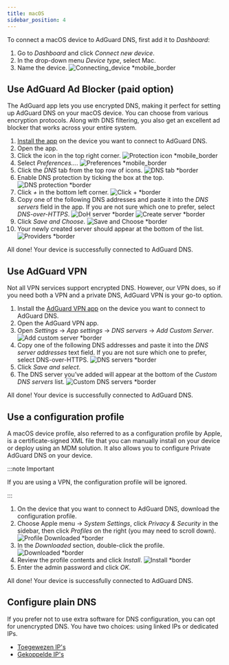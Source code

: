 ```yaml
---
title: macOS
sidebar_position: 4
---
```


To connect a macOS device to AdGuard DNS, first add it to _Dashboard_:

1. Go to _Dashboard_ and click _Connect new device_.
2. In the drop-down menu _Device type_, select Mac.
3. Name the device.
   ![Connecting_device \*mobile_border](https://cdn.adtidy.org/content/kb/dns/private/new_dns/connect/mac_ab/choose_mac.png)

## Use AdGuard Ad Blocker (paid option)

The AdGuard app lets you use encrypted DNS, making it perfect for setting up AdGuard DNS on your macOS device. You can choose from various encryption protocols. Along with DNS filtering, you also get an excellent ad blocker that works across your entire system.

1. [Install the app](https://adguard.com/adguard-mac/overview.html) on the device you want to connect to AdGuard DNS.
2. Open the app.
3. Click the icon in the top right corner.
   ![Protection icon \*mobile_border](https://cdn.adtidy.org/content/kb/dns/private/new_dns/connect/mac_ab/mac_step3.png)
4. Select _Preferences..._.
   ![Preferences \*mobile_border](https://cdn.adtidy.org/content/kb/dns/private/new_dns/connect/mac_ab/mac_step4.png)
5. Click the _DNS_ tab from the top row of icons.
   ![DNS tab \*border](https://cdn.adtidy.org/content/kb/dns/private/new_dns/connect/mac_ab/mac_step5.png)
6. Enable DNS protection by ticking the box at the top.
   ![DNS protection \*border](https://cdn.adtidy.org/content/kb/dns/private/new_dns/connect/mac_ab/mac_step6.png)
7. Click _+_ in the bottom left corner.
   ![Click + \*border](https://cdn.adtidy.org/content/kb/dns/private/new_dns/connect/mac_ab/mac_step7.png)
8. Copy one of the following DNS addresses and paste it into the _DNS servers_ field in the app. If you are not sure which one to prefer, select _DNS-over-HTTPS_.
   ![DoH server \*border](https://cdn.adtidy.org/content/kb/dns/private/new_dns/connect/mac_ab/mac_step8_1.png)
   ![Create server \*border](https://cdn.adtidy.org/content/kb/dns/private/new_dns/connect/mac_ab/mac_step8_2.png)
9. Click _Save and Choose_.
   ![Save and Choose \*border](https://cdn.adtidy.org/content/kb/dns/private/new_dns/connect/mac_ab/mac_step9.png)
10. Your newly created server should appear at the bottom of the list.
    ![Providers \*border](https://cdn.adtidy.org/content/kb/dns/private/new_dns/connect/mac_ab/mac_step10.png)

All done! Your device is successfully connected to AdGuard DNS.

## Use AdGuard VPN

Not all VPN services support encrypted DNS. However, our VPN does, so if you need both a VPN and a private DNS, AdGuard VPN is your go-to option.

1. Install the [AdGuard VPN app](https://adguard-vpn.com/mac/overview.html) on the device you want to connect to AdGuard DNS.
2. Open the AdGuard VPN app.
3. Open _Settings_ → _App settings_ → _DNS servers_ → _Add Custom Server_.
   ![Add custom server \*border](https://cdn.adtidy.org/content/kb/dns/private/new_dns/connect/mac_vpn/mac_step3.png)
4. Copy one of the following DNS addresses and paste it into the _DNS server addresses_ text field. If you are not sure which one to prefer, select DNS-over-HTTPS.
   ![DNS servers \*border](https://cdn.adtidy.org/content/kb/dns/private/new_dns/connect/mac_vpn/mac_step4.png)
5. Click _Save and select_.
6. The DNS server you’ve added will appear at the bottom of the _Custom DNS servers_ list.
   ![Custom DNS servers \*border](https://cdn.adtidy.org/content/kb/dns/private/new_dns/connect/mac_vpn/mac_step6.png)

All done! Your device is successfully connected to AdGuard DNS.

## Use a configuration profile

A macOS device profile, also referred to as a configuration profile by Apple, is a certificate-signed XML file that you can manually install on your device or deploy using an MDM solution. It also allows you to configure Private AdGuard DNS on your device.

:::note Important

If you are using a VPN, the configuration profile will be ignored.

:::

1. On the device that you want to connect to AdGuard DNS, download the configuration profile.
2. Choose Apple menu → _System Settings_, click _Privacy & Security_ in the sidebar, then click _Profiles_ on the right (you may need to scroll down).
   ![Profile Downloaded \*border](https://cdn.adtidy.org/content/kb/dns/private/new_dns/connect/mac_profile/mac_step2.png)
3. In the _Downloaded_ section, double-click the profile.
   ![Downloaded \*border](https://cdn.adtidy.org/content/kb/dns/private/new_dns/connect/mac_profile/mac_step3.png)
4. Review the profile contents and click _Install_.
   ![Install \*border](https://cdn.adtidy.org/content/kb/dns/private/new_dns/connect/mac_profile/mac_step4.png)
5. Enter the admin password and click _OK_.

All done! Your device is successfully connected to AdGuard DNS.

## Configure plain DNS

If you prefer not to use extra software for DNS configuration, you can opt for unencrypted DNS. You have two choices: using linked IPs or dedicated IPs.

- [Toegewezen IP's](/private-dns/connect-devices/other-options/dedicated-ip.md)
- [Gekoppelde IP's](/private-dns/connect-devices/other-options/linked-ip.md)
